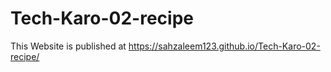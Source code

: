 # Tech-Karo-02-recipe
This Website is published at https://sahzaleem123.github.io/Tech-Karo-02-recipe/
